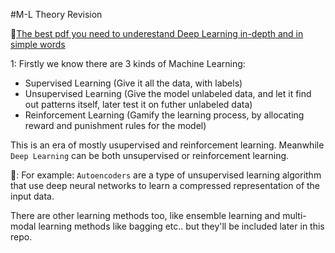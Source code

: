 #M-L Theory Revision

🔗[The best pdf you need to underestand Deep Learning in-depth and in simple words](https://www.pvpsiddhartha.ac.in/dep_it/lecture%20notes/AI%20TOOLS/AITools_Unit-4.pdf)

1: Firstly we know there are 3 kinds of Machine Learning:
  - Supervised Learning (Give it all the data, with labels)
  - Unsupervised Learning (Give the model unlabeled data, and let it find out patterns itself, later test it on futher unlabeled data)
  - Reinforcement Learning (Gamify the learning process, by allocating reward and punishment rules for the model)

This is an era of mostly usupervised and reinforcement learning. Meanwhile ```Deep Learning``` can be both unsupervised or reinforcement learning.

👦: For example:
```Autoencoders``` are a type of unsupervised learning algorithm that use deep neural networks to learn a compressed representation of the input data.

There are other learning methods too, like ensemble learning and multi-modal learning methods like bagging etc.. but they'll be included later in this repo.
